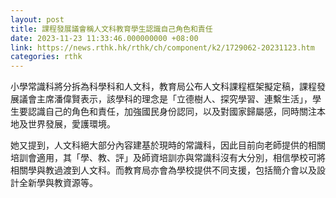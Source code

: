 ```yaml
---
layout: post
title: 課程發展議會稱人文科教育學生認識自己角色和責任
date: 2023-11-23 11:33:46.000000000 +08:00
link: https://news.rthk.hk/rthk/ch/component/k2/1729062-20231123.htm
categories: rthk
---
```


小學常識科將分拆為科學科和人文科，教育局公布人文科課程框架擬定稿，課程發展議會主席潘偉賢表示，該學科的理念是「立德樹人、探究學習、連繫生活」，學生要認識自己的角色和責任，加強國民身份認同，以及對國家歸屬感，同時關注本地及世界發展，愛護環境。

她又提到，人文科絕大部分內容建基於現時的常識科，因此目前向老師提供的相關培訓會適用，其「學、教、評」及師資培訓亦與常識科沒有大分別，相信學校可將相關學與教過渡到人文科。而教育局亦會為學校提供不同支援，包括簡介會以及設計全新學與教資源等。
